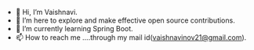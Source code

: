 - 👋 Hi, I’m Vaishnavi.
- 👀 I’m here to explore and make effective open source contributions.
- 🌱 I’m currently learning Spring Boot.
- 📫 How to reach me ....through my mail id(vaishnavinov21@gmail.com).

<!---
Vaishnavi-Sharma2105/Vaishnavi-Sharma2105 is a ✨ special ✨ repository because its `README.md` (this file) appears on your GitHub profile.
You can click the Preview link to take a look at your changes.
--->
